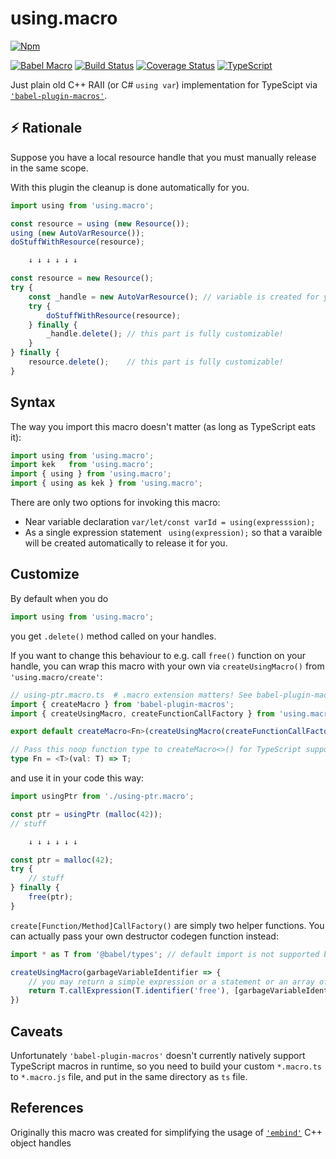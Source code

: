 # using.macro

[![Npm](https://img.shields.io/npm/v/using.macro?label=npm%20package&logo=logos&style=for-the-badge)](https://www.npmjs.com/package/using.macro)

[![Babel Macro](https://img.shields.io/badge/babel--macro-%F0%9F%8E%A3-f5da55.svg?style=flat-square)](https://github.com/kentcdodds/babel-plugin-macros)
[![Build Status](https://travis-ci.com/Veetaha/using.macro.svg?branch=master)](https://travis-ci.com/Veetaha/using.macro)
[![Coverage Status](https://coveralls.io/repos/github/Veetaha/using.macro/badge.svg?branch=master)](https://coveralls.io/github/Veetaha/using.macro?branch=master)
[![TypeScript](https://img.shields.io/badge/%3C%2F%3E-TypeScript-%230074c1.svg)](https://www.typescriptlang.org/)

Just plain old C++ RAII (or C# `using var`) implementation for TypeScipt via [`'babel-plugin-macros'`](https://github.com/kentcdodds/babel-plugin-macros).

## :zap: Rationale

Suppose you have a local resource handle that you must manually release in the same
scope.

With this plugin the cleanup is done automatically for you.
```ts
import using from 'using.macro';

const resource = using (new Resource());
using (new AutoVarResource());
doStuffWithResource(resource);

    ↓ ↓ ↓ ↓ ↓ ↓

const resource = new Resource();
try {
    const _handle = new AutoVarResource(); // variable is created for you
    try {
        doStuffWithResource(resource);
    } finally {
        _handle.delete(); // this part is fully customizable!
    }
} finally {
    resource.delete();    // this part is fully customizable!
}
```
## Syntax

The way you import this macro doesn't matter (as long as TypeScript eats it):
```ts
import using from 'using.macro';
import kek   from 'using.macro';
import { using } from 'using.macro';
import { using as kek } from 'using.macro';
```

There are only two options for invoking this macro:

* Near variable declaration `var/let/const varId = using(expresssion);`
* As a single expression statement ` using(expression);` so that a varaible will be created automatically to release it for you.


## Customize

By default when you do 
```ts
import using from 'using.macro';
```
you get `.delete()` method called on your handles.

If you want to change this behaviour to e.g. call `free()` function on your handle, 
you can wrap this macro with your own via `createUsingMacro()` from `'using.macro/create'`:
```ts
// using-ptr.macro.ts  # .macro extension matters! See babel-plugin-macros docs
import { createMacro } from 'babel-plugin-macros';
import { createUsingMacro, createFunctionCallFactory } from 'using.macro/create';

export default createMacro<Fn>(createUsingMacro(createFunctionCallFactory('free')));

// Pass this noop function type to createMacro<>() for TypeScript support.
type Fn = <T>(val: T) => T;
```
and use it in your code this way:
```ts
import usingPtr from './using-ptr.macro';

const ptr = usingPtr (malloc(42));
// stuff

    ↓ ↓ ↓ ↓ ↓ ↓

const ptr = malloc(42);
try {
    // stuff
} finally {
    free(ptr);
}
```

`create[Function/Method]CallFactory()` are simply two helper
functions. You can actually pass your own destructor codegen function instead:
```ts
import * as T from '@babel/types'; // default import is not supported by babel!

createUsingMacro(garbageVariableIdentifier => {
    // you may return a simple expression or a statement or an array of statements here
    return T.callExpression(T.identifier('free'), [garbageVariableIdentifier.node]);
})
```

## Caveats

Unfortunately `'babel-plugin-macros'` doesn't currently natively support TypeScript macros
in runtime, so you need to build your custom `*.macro.ts` to `*.macro.js` file,
and put in the same directory as `ts` file.

## References
Originally this macro was created for simplifying the usage of
[`'embind'`](https://emscripten.org/docs/porting/connecting_cpp_and_javascript/embind.html) C++ object
handles
